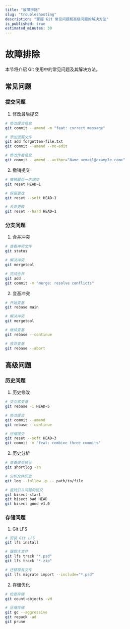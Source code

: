 ```yaml
---
title: "故障排除"
slug: "troubleshooting"
description: "掌握 Git 常见问题和高级问题的解决方法"
is_published: true
estimated_minutes: 30
---
```


# 故障排除

本节将介绍 Git 使用中的常见问题及其解决方法。

## 常见问题

### 提交问题

1. 修改最后提交
```bash
# 修改提交信息
git commit --amend -m "feat: correct message"

# 添加遗漏文件
git add forgotten-file.txt
git commit --amend --no-edit

# 修改作者信息
git commit --amend --author="Name <email@example.com>"
```

2. 撤销提交
```bash
# 撤销最后一次提交
git reset HEAD~1

# 保留更改
git reset --soft HEAD~1

# 丢弃更改
git reset --hard HEAD~1
```

### 分支问题

1. 合并冲突
```bash
# 查看冲突文件
git status

# 解决冲突
git mergetool

# 完成合并
git add .
git commit -m "merge: resolve conflicts"
```

2. 变基冲突
```bash
# 开始变基
git rebase main

# 解决冲突
git mergetool

# 继续变基
git rebase --continue

# 放弃变基
git rebase --abort
```

## 高级问题

### 历史问题

1. 历史修改
```bash
# 交互式变基
git rebase -i HEAD~5

# 修改提交
git commit --amend
git rebase --continue

# 压缩提交
git reset --soft HEAD~3
git commit -m "feat: combine three commits"
```

2. 历史分析
```bash
# 查看提交统计
git shortlog -sn

# 分析文件历史
git log --follow -p -- path/to/file

# 查找引入问题的提交
git bisect start
git bisect bad HEAD
git bisect good v1.0
```

### 存储问题

1. Git LFS
```bash
# 安装 Git LFS
git lfs install

# 跟踪大文件
git lfs track "*.psd"
git lfs track "*.zip"

# 迁移现有文件
git lfs migrate import --include="*.psd"
```

2. 存储优化
```bash
# 检查存储
git count-objects -vH

# 压缩存储
git gc --aggressive
git repack -ad
git prune
```